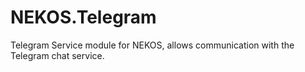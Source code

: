 # NEKOS.Telegram
Telegram Service module for NEKOS, allows communication with the Telegram chat service. 
